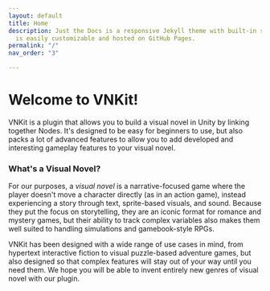 ```yaml
---
layout: default
title: Home
description: Just the Docs is a responsive Jekyll theme with built-in search that
  is easily customizable and hosted on GitHub Pages.
permalink: "/"
nav_order: "3"

---
```

# Welcome to VNKit!

VNKit is a plugin that allows you to build a visual novel in Unity by linking together Nodes. It's designed to be easy for beginners to use, but also packs a lot of advanced features to allow you to add developed and interesting gameplay features to your visual novel.

### What's a Visual Novel?

For our purposes, a _visual novel_ is a narrative-focused game where the player doesn't move a character directly (as in an action game), instead experiencing a story through text, sprite-based visuals, and sound. Because they put the focus on storytelling, they are an iconic format for romance and mystery games, but their ability to track complex variables also makes them well suited to handling simulations and gamebook-style RPGs.

VNKit has been designed with a wide range of use cases in mind, from hypertext interactive fiction to visual puzzle-based adventure games, but also designed so that complex features will stay out of your way until you need them. We hope you will be able to invent entirely new genres of visual novel with our plugin.